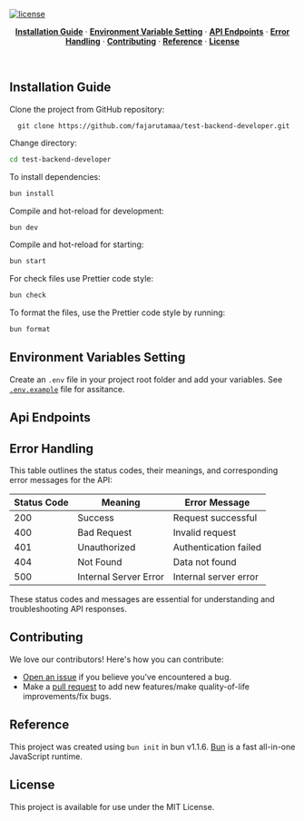 [![license](https://img.shields.io/github/license/mashape/apistatus.svg?maxAge=2592000)](https://github.com/fajarutamaa/test-backend-developer/blob/main/LICENSE)

<p align="center">
  <a href="#installation-guide"><strong>Installation Guide</strong></a> ·
  <a href="#environment-variables-setting"><strong>Environment Variable Setting</strong></a> ·
  <a href="#api-endpoints"><strong>API Endpoints</strong></a> ·
  <a href="#error-handling"><strong>Error Handling</strong></a> ·
  <a href="#contributing"><strong>Contributing</strong></a> ·
  <a href="#reference"><strong>Reference</strong></a> ·
  <a href="#license"><strong>License</strong></a>
</p>
<br/>

## Installation Guide

Clone the project from GitHub repository:

      git clone https://github.com/fajarutamaa/test-backend-developer.git

Change directory:

```bash
cd test-backend-developer
```

To install dependencies:

```bash
bun install
```

Compile and hot-reload for development:

```bash
bun dev
```

Compile and hot-reload for starting:

```bash
bun start
```

For check files use Prettier code style:

```bash
bun check
```

To format the files, use the Prettier code style by running:

```bash
bun format
```

## Environment Variables Setting

Create an `.env` file in your project root folder and add your variables. See [`.env.example`](https://github.com/fajarutamaa/test-backend-developer/blob/main/.env.example) file for assitance.

## Api Endpoints

## Error Handling

This table outlines the status codes, their meanings, and corresponding error messages for the API:

| Status Code | Meaning               | Error Message         |
| ----------- | --------------------- | --------------------- |
| 200         | Success               | Request successful    |
| 400         | Bad Request           | Invalid request       |
| 401         | Unauthorized          | Authentication failed |
| 404         | Not Found             | Data not found        |
| 500         | Internal Server Error | Internal server error |

These status codes and messages are essential for understanding and troubleshooting API responses.

## Contributing

We love our contributors! Here's how you can contribute:

- [Open an issue](https://github.com/fajarutamaa/test-backend-developer/issues) if you believe you've encountered a bug.
- Make a [pull request](https://github.com/fajarutamaa/test-backend-developer/pulls) to add new features/make quality-of-life improvements/fix bugs.

## Reference

This project was created using `bun init` in bun v1.1.6. [Bun](https://bun.sh) is a fast all-in-one JavaScript runtime.

## License

This project is available for use under the MIT License.
